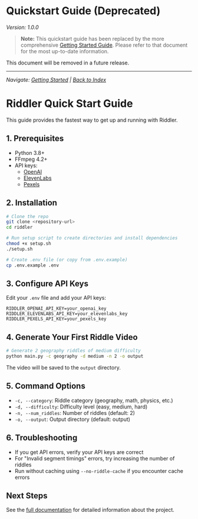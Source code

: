 # Quickstart Guide (Deprecated)
*Version: 1.0.0*

> **Note:** This quickstart guide has been replaced by the more comprehensive [Getting Started Guide](getting-started.md). Please refer to that document for the most up-to-date information.

This document will be removed in a future release.

---

*Navigate: [Getting Started](getting-started.md) | [Back to Index](index.md)*

# Riddler Quick Start Guide

This guide provides the fastest way to get up and running with Riddler.

## 1. Prerequisites

- Python 3.8+
- FFmpeg 4.2+
- API keys:
  - [OpenAI](https://platform.openai.com/account/api-keys)
  - [ElevenLabs](https://elevenlabs.io/app/api-key)
  - [Pexels](https://www.pexels.com/api/new/)

## 2. Installation

```bash
# Clone the repo
git clone <repository-url>
cd riddler

# Run setup script to create directories and install dependencies
chmod +x setup.sh
./setup.sh

# Create .env file (or copy from .env.example)
cp .env.example .env
```

## 3. Configure API Keys

Edit your `.env` file and add your API keys:

```
RIDDLER_OPENAI_API_KEY=your_openai_key
RIDDLER_ELEVENLABS_API_KEY=your_elevenlabs_key
RIDDLER_PEXELS_API_KEY=your_pexels_key
```

## 4. Generate Your First Riddle Video

```bash
# Generate 2 geography riddles of medium difficulty
python main.py -c geography -d medium -n 2 -o output
```

The video will be saved to the `output` directory.

## 5. Command Options

- `-c, --category`: Riddle category (geography, math, physics, etc.)
- `-d, --difficulty`: Difficulty level (easy, medium, hard)
- `-n, --num_riddles`: Number of riddles (default: 2)
- `-o, --output`: Output directory (default: output)

## 6. Troubleshooting

- If you get API errors, verify your API keys are correct
- For "Invalid segment timings" errors, try increasing the number of riddles
- Run without caching using `--no-riddle-cache` if you encounter cache errors

## Next Steps

See the [full documentation](../docs.md) for detailed information about the project. 